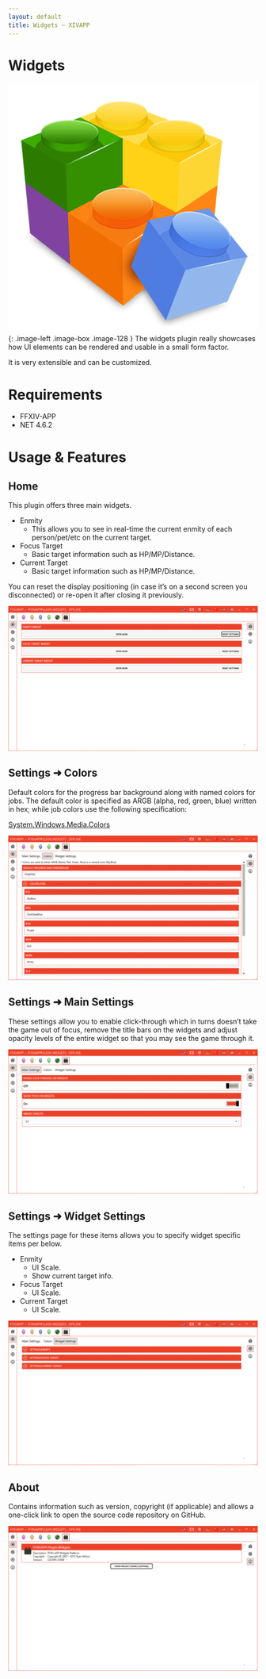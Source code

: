 ```yaml
---
layout: default
title: Widgets ~ XIVAPP
---
```


# Widgets

![](/images/logos/widgets.png){: .image-left .image-box .image-128 }
The widgets plugin really showcases how UI elements can be rendered and usable in a small form factor.

It is very extensible and can be customized.

<div style="clear: both;"></div>

# Requirements

* FFXIV-APP
* NET 4.6.2

# Usage & Features

## Home

This plugin offers three main widgets.

* Enmity
  * This allows you to see in real-time the current enmity of each person/pet/etc on the current target.
* Focus Target
  * Basic target information such as HP/MP/Distance.
* Current Target
  * Basic target information such as HP/MP/Distance.

You can reset the display positioning (in case it’s on a second screen you disconnected) or re-open it after closing it previously.

![](/images/plugins/widgets/main.jpg)

## Settings ➜ Colors

Default colors for the progress bar background along with named colors for jobs. The default color is specified as ARGB (alpha, red, green, blue) written in hex; while job colors use the following specification:

[System.Windows.Media.Colors](https://msdn.microsoft.com/en-us/library/system.windows.media.colors)

![](/images/plugins/widgets/settings-colors.jpg)

## Settings ➜ Main Settings

These settings allow you to enable click-through which in turns doesn’t take the game out of focus, remove the title bars on the widgets and adjust opacity levels of the entire widget so that you may see the game through it.

![](/images/plugins/widgets/settings-main.jpg)

## Settings ➜ Widget Settings

The settings page for these items allows you to specify widget specific items per below.

* Enmity
  * UI Scale.
  * Show current target info.
* Focus Target
  * UI Scale.
* Current Target
  * UI Scale.


![](/images/plugins/widgets/settings-widgets.jpg)

## About

Contains information such as version, copyright (if applicable) and allows a one-click link to open the source code repository on GitHub.

![](/images/plugins/widgets/about.jpg)
